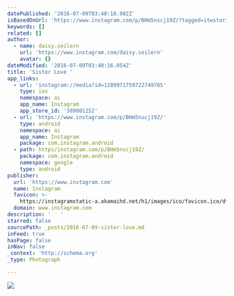 ```yaml
---
datePublished: '2016-07-09T03:40:18.902Z'
isBasedOnUrl: 'https://www.instagram.com/p/BHm5nscj19Z/?tagged=itwstories'
keywords: []
related: []
author:
  - name: daisy.seilern
    url: 'https://www.instagram.com/daisy.seilern'
    avatar: {}
dateModified: '2016-07-09T03:40:16.054Z'
title: 'Sister Love '
app_links:
  - url: 'instagram://media?id=1289971759722749785'
    type: ios
    namespace: ai
    app_name: Instagram
    app_store_id: '389801252'
  - url: 'https://www.instagram.com/p/BHm5nscj19Z/'
    type: android
    namespace: ai
    app_name: Instagram
    package: com.instagram.android
  - path: https/instagram.com/p/BHm5nscj19Z/
    package: com.instagram.android
    namespace: google
    type: android
publisher:
  url: 'https://www.instagram.com'
  name: Instagram
  favicon: >-
    https://instagramstatic-a.akamaihd.net/h1/images/ico/favicon.ico/dfa85bb1fd63.ico
  domain: www.instagram.com
description: '   '
starred: false
sourcePath: _posts/2016-07-09-sister-love.md
inFeed: true
hasPage: false
inNav: false
_context: 'http://schema.org'
_type: Photograph

---
```

![   ](https://imgflo.herokuapp.com/graph/vahj1ThiexotieMo/a1652af1725ba1defe611c3bd712185b/croprotate.jpg?cropheight=448&cropwidth=640&degrees=0&input=https%3A%2F%2Fscontent.cdninstagram.com%2Ft51.2885-15%2Fs640x640%2Fsh0.08%2Fe35%2F13597769_153908515018333_2123063819_n.jpg%3Fig_cache_key%3DMTI4OTk3MTc1OTcyMjc0OTc4NQ%253D%253D.2&x=0&y=96)